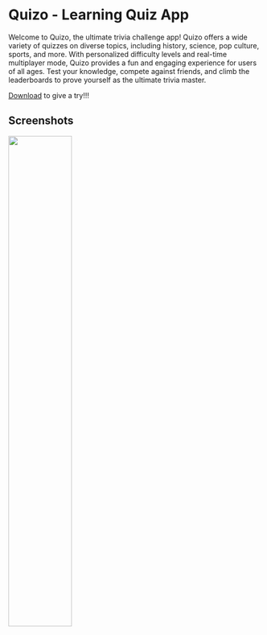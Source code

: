 
# Quizo - Learning Quiz App

Welcome to Quizo, the ultimate trivia challenge app! Quizo offers a wide variety of quizzes on diverse topics, including history, science, pop culture, sports, and more. With personalized difficulty levels and real-time multiplayer mode, Quizo provides a fun and engaging experience for users of all ages. Test your knowledge, compete against friends, and climb the leaderboards to prove yourself as the ultimate trivia master.


[Download](https://quizo.fun/download) to give a try!!!


## Screenshots

<img src="https://firebasestorage.googleapis.com/v0/b/quiz-a192b.appspot.com/o/Home%20Screen%20Prototype.png?alt=media&token=68d125c7-26e8-46fa-a7f0-8222c66e6bba" width="50%" height="50%">

